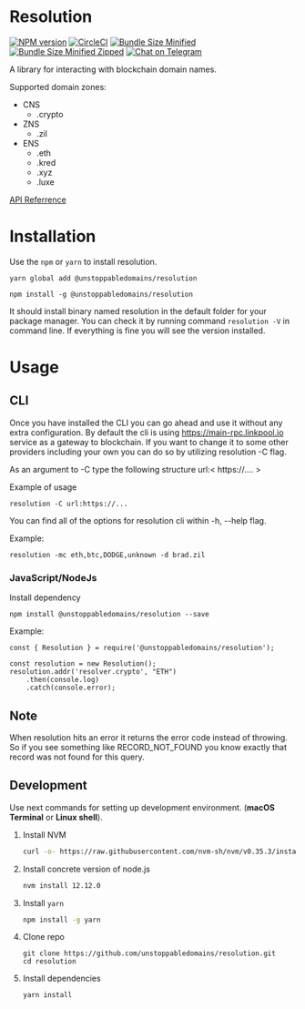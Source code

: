 # Resolution

[![NPM version](https://img.shields.io/npm/v/@unstoppabledomains/resolution.svg?style=flat)](https://www.npmjs.com/package/@unstoppabledomains/resolution)
[![CircleCI](https://circleci.com/gh/unstoppabledomains/resolution.svg?style=shield)](https://circleci.com/gh/unstoppabledomains/resolution)
[![Bundle Size Minified](https://img.shields.io/bundlephobia/min/@unstoppabledomains/resolution.svg)](https://bundlephobia.com/result?p=@unstoppabledomains/resolution)
[![Bundle Size Minified Zipped](https://img.shields.io/bundlephobia/minzip/@unstoppabledomains/resolution.svg)](https://bundlephobia.com/result?p=@unstoppabledomains/resolution)
[![Chat on Telegram](https://img.shields.io/badge/Chat%20on-Telegram-brightgreen.svg)](https://t.me/unstoppabledev)

A library for interacting with blockchain domain names.

Supported domain zones:

* CNS
  - .crypto 
* ZNS
  - .zil
* ENS
  - .eth
  - .kred
  - .xyz
  - .luxe

[API Referrence](https://unstoppabledomains.github.io/resolution/)

# Installation
Use the `npm` or `yarn` to install resolution.

```
yarn global add @unstoppabledomains/resolution
```

```
npm install -g @unstoppabledomains/resolution
```

It should install binary named resolution in the default folder for your package manager. You can check it by running command `resolution -V` in command line. If everything is fine you will see the version installed.

# Usage

## CLI

Once you have installed the CLI you can go ahead and use it without any extra configuration. By default the cli is
using https://main-rpc.linkpool.io service as a gateway to blockchain. If you want to change it to some other providers
including your own you can do so by utilizing resolution -C flag.

As an argument to -C type the following structure url:< https://.... >

Example of usage
```
resolution -C url:https://...
```

You can find all of the options for resolution cli within -h, --help flag. 

Example:
```
resolution -mc eth,btc,DODGE,unknown -d brad.zil
```

### JavaScript/NodeJs

Install dependency
```
npm install @unstoppabledomains/resolution --save
```

Example:
```
const { Resolution } = require('@unstoppabledomains/resolution');

const resolution = new Resolution();
resolution.addr('resolver.crypto', "ETH")
    .then(console.log)
    .catch(console.error);
```

## Note

When resolution hits an error it returns the error code instead of throwing. So if you see something like RECORD_NOT_FOUND you know exactly that record was not found for this query.

## Development

Use next commands for setting up development environment. (**macOS Terminal** or **Linux shell**).

1. Install NVM
    ```bash
    curl -o- https://raw.githubusercontent.com/nvm-sh/nvm/v0.35.3/install.sh | bash
    ```

2. Install concrete version of node.js
    ```bash
    nvm install 12.12.0
    ```

3. Install ```yarn```
    ```bash
    npm install -g yarn
    ```
4. Clone repo
    ```
    git clone https://github.com/unstoppabledomains/resolution.git
    cd resolution
    ```

5. Install dependencies 
    ```bash
    yarn install
    ```

